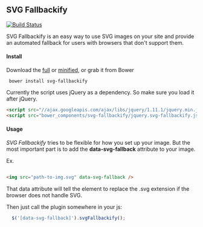 ## SVG Fallbackify

[![Build Status](https://travis-ci.org/seethroughtrees/svg-fallbackify.svg?branch=master)](https://travis-ci.org/seethroughtrees/svg-fallbackify)

SVG Fallbackify is an easy way to use SVG images on your site and provide an automated
fallback for users with browsers that don't support them.

#### Install

Download the [full](https://github.com/seethroughtrees/svg-fallbackify/blob/master/dist/jquery.svg-fallbackify.js) or [minified](https://github.com/seethroughtrees/svg-fallbackify/blob/master/dist/jquery.svg-fallbackify.min.js), or grab it from Bower

``` bower install svg-fallbackify```

Currently the script uses jQuery as a dependency.  So make sure you load it after
jQuery.

``` html
<script src="//ajax.googleapis.com/ajax/libs/jquery/1.11.1/jquery.min.js"></script>
<script src="bower_components/svg-fallbackify/jquery.svg-fallbackify.js"></script>
```

#### Usage

*SVG Fallbackify* tries to be flexible for how you set up your image.  But the
most important part is to add the **data-svg-fallback** attribute to your image.

Ex.

``` html

<img src="path-to-img.svg" data-svg-fallback />

```

That data attribute will tell the element to replace the .svg extension if the
browser does not handle SVG.

Then just call the plugin somewhere in your js:

``` javascript
  $('[data-svg-fallback]').svgFallbackify();
```





